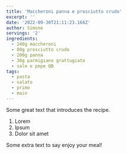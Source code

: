 ```yaml
---
title: 'Maccheroni panna e prosciutto crudo'
excerpt: ''
date: '2022-09-30T21:11:23.166Z'
author: Simone
servings: '2'
ingredients:
  - 240g maccheroni
  - 80g prosciutto crudo
  - 200g panna
  - 30g parmigiano grattugiato
  - sale e pepe QB
tags:
  - pasta
  - salato
  - primo
  - main
---
```


Some great text that introduces the recipe.

1. Lorem
1. Ipsum
1. Dolor sit amet

Some extra text to say enjoy your meal!
